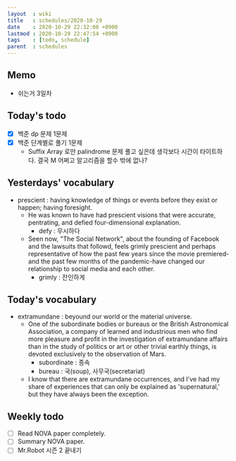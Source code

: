 ```yaml
---
layout  : wiki
title   : schedules/2020-10-29
date    : 2020-10-29 22:32:08 +0900
lastmod : 2020-10-29 22:47:54 +0900
tags    : [todo, schedule]
parent  : schedules
---
```


## Memo
 * 쉬는거 3일차

## Today's todo
 * [X] 백준 dp 문제 1문제
 * [X] 백준 단계별로 풀기 1문제
   * Suffix Array 로만 palindrome 문제 풀고 싶은데 생각보다 시간이 타이트하다. 결국 M 어쩌고 알고리즘을 할수 밖에 없나?

## Yesterdays' vocabulary
 * prescient : having knowledge of things or events before they exist or happen; having foresight.
   * He was known to have had prescient visions that were accurate, pentrating, and defied four-dimensional explanation.
     * defy : 무시하다
   * Seen now, "The Social Network", about the founding of Facebook and the lawsuits that followd, feels grimly prescient and perhaps representative of how the past few years since the movie premiered-and the past few months of the pandemic-have changed our relationship to social media and each other.
     * grimly : 잔인하게

## Today's vocabulary
 * extramundane : beyound our world or the material universe.
   * One of the subordinate bodies or bureaus or the British Astronomical Association, a company of learned and industrious men who find more pleasure and profit in the investigation of extramundane affairs than in the study of politics or art or other trivial earthly things, is devoted exclusively to the observation of Mars.
     * subordinate : 종속
     * bureau : 국(soup), 사무국(secretariat)
   * I know that there are extramundane occurrences, and I've had my share of experiences that can only be explained as 'supernatural,' but they have always been the exception.

## Weekly todo
 * [ ] Read NOVA paper completely.
 * [ ] Summary NOVA paper.
 * [ ] Mr.Robot 시즌 2 끝내기
